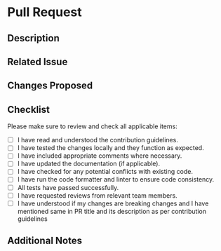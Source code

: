 # Pull Request

## Description
[//]: # (Briefly describe the purpose of this pull request)

## Related Issue
[//]: # (If this pull request relates to a specific issue, please link it here)

## Changes Proposed
[//]: # (List the changes made in this pull request, especially breaking changes)

## Checklist
Please make sure to review and check all applicable items:

- [ ] I have read and understood the contribution guidelines.
- [ ] I have tested the changes locally and they function as expected.
- [ ] I have included appropriate comments where necessary.
- [ ] I have updated the documentation (if applicable).
- [ ] I have checked for any potential conflicts with existing code.
- [ ] I have run the code formatter and linter to ensure code consistency.
- [ ] All tests have passed successfully.
- [ ] I have requested reviews from relevant team members.
- [ ] I have understood if my changes are breaking changes and I have mentioned same in PR title and its description as per contribution guidelines

## Additional Notes
[//]: # (Any additional information or context that might be helpful for reviewers. Attach screenshots if required)
